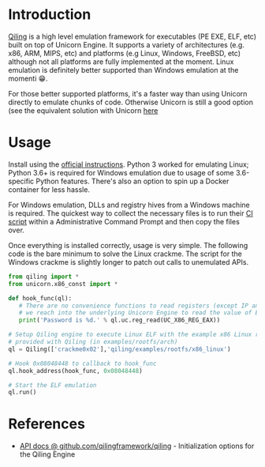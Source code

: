 # Introduction

[Qiling](https://www.qiling.io/) is a high level emulation framework for executables (PE EXE, ELF, etc) built on top of Unicorn Engine. It supports a variety of architectures (e.g. x86, ARM, MIPS, etc) and platforms (e.g Linux, Windows, FreeBSD, etc)  although not all platforms are fully implemented at the moment. Linux emulation is definitely better supported than Windows emulation at the momenti :grin:.

For those better supported platforms, it's a faster way than using Unicorn directly to emulate chunks of code. Otherwise Unicorn is still a good option (see the equivalent solution with Unicorn [here](../unicorn)

# Usage

Install using the [official instructions](https://github.com/qilingframework/qiling/blob/master/docs/SETUP.md). Python 3 worked for emulating Linux; Python 3.6+ is required for Windows emulation due to usage of some 3.6-specific Python features. There's also an option to spin up a Docker container for less hassle.

For Windows emulation, DLLs and registry hives from a Windows machine is required. The quickest way to collect the necessary files is to run their [CI script](https://github.com/qilingframework/qiling/blob/master/examples/scripts/dllscollector.bat) within a Administrative Command Prompt and then copy the files over.

Once everything is installed correctly, usage is very simple. The following code is the bare minimum to solve the Linux crackme. The script for the Windows crackme is slightly longer to patch out calls to unemulated APIs.

```python
from qiling import *
from unicorn.x86_const import *

def hook_func(ql):
   # There are no convenience functions to read registers (except IP and SP) 
   # we reach into the underlying Unicorn Engine to read the value of EAX
   print('Password is %d.' % ql.uc.reg_read(UC_X86_REG_EAX))

# Setup Qiling engine to execute Linux ELF with the example x86 Linux rootfs 
# provided with Qiling (in examples/rootfs/arch)
ql = Qiling(['crackme0x02'],'qiling/examples/rootfs/x86_linux')

# Hook 0x08048448 to callback to hook_func
ql.hook_address(hook_func, 0x08048448)

# Start the ELF emulation
ql.run()
```

# References
- [API docs @ github.com/qilingframework/qiling](https://github.com/qilingframework/qiling/blob/master/docs/API.md) - Initialization options for the Qiling Engine
